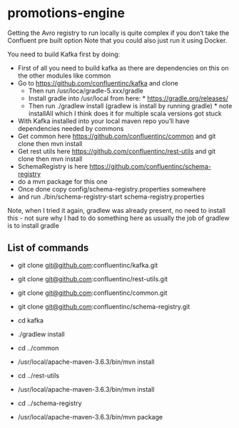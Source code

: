 # promotions-engine


Getting the Avro registry to run locally is quite complex if you don’t take the Confluent pre built option
Note that you could also just run it using Docker. 

You need to build Kafka first by doing:

 * First of all you need to build kafka as there are dependencies on this on the other modules like common
 * Go to https://github.com/confluentinc/kafka and clone
   *  Then run /usr/loca/gradle-5.xxx/gradle
     *  Install gradle into /usr/local from here:
       *  https://gradle.org/releases/
     *  Then run ./gradlew install (gradlew is install by running gradle)
       *  note installAll which I think does it for multiple scala versions got stuck
 *  With Kafka installed into your local maven repo you’ll have dependencies needed by commons
 *  Get common here https://github.com/confluentinc/common and git clone then mvn install
 *  Get rest utils here https://github.com/confluentinc/rest-utils and git clone then mvn install
 *  SchemaRegistry is here https://github.com/confluentinc/schema-registry
   *  do a mvn package for this one
 *  Once done copy config/schema-registry.properties somewhere
 *  and run ./bin/schema-registry-start schema-registry.properties


Note, when I tried it again, gradlew was already present, no need to install this - not sure why I had to do something here as usually the job of gradlew is to install gradle

## List of commands
 * git clone git@github.com:confluentinc/kafka.git
 * git clone git@github.com:confluentinc/rest-utils.git
 * git clone git@github.com:confluentinc/common.git
 * git clone git@github.com:confluentinc/schema-registry.git

 * cd kafka
 * ./gradlew install
 * cd ../common
 * /usr/local/apache-maven-3.6.3/bin/mvn install
 * cd ../rest-utils
 * /usr/local/apache-maven-3.6.3/bin/mvn install
 * cd ../schema-registry
 * /usr/local/apache-maven-3.6.3/bin/mvn package